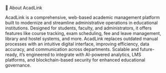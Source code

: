 📘 About AcadLink


AcadLink is a comprehensive, web-based academic management platform built to modernize and streamline administrative operations in educational institutions. Designed for students, faculty, and administrators, it offers features like course tracking, exam scheduling, fee and leave management, library and hostel systems, and more. AcadLink replaces outdated manual processes with an intuitive digital interface, improving efficiency, data accuracy, and communication across departments. Scalable and future-ready, it’s engineered to integrate with AI-powered analytics, LMS platforms, and blockchain-based security for enhanced educational governance.
